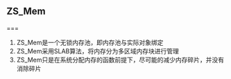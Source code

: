 ## ZS_Mem
===
1. ZS_Mem是一个无锁内存池，即内存池与实际对象绑定
2. ZS_Mem采用SLAB算法，将内存分为多区域内存块进行管理
3. ZS_Mem只是在系统分配内存的函数前提下，尽可能的减少内存碎片，并没有消除碎片
